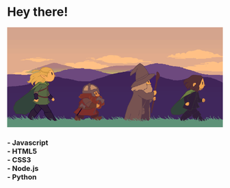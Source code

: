 <h1> Hey there! </h1>
<p align="center">
    <img src="./on_the_rush.gif">  
</p>

<h3>
    <l1> - Javascript </li> <br>
    <l1> - HTML5 </li> <br>
    <l1> - CSS3 </li> <br>
    <l1> - Node.js </li> <br>
    <l1> - Python </li> <br>
</h3>